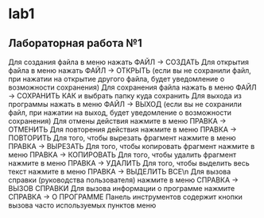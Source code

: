 # lab1
## Лабораторная работа №1
Для создания файла в меню нажать ФАЙЛ -> СОЗДАТЬ
Для открытия файла в меню нажать ФАЙЛ -> ОТКРЫТЬ (если вы не сохранили файл, при нажатии на открытие другого файла, будет уведомление о возможности сохранения)
Для сохранения файла нажать в меню ФАЙЛ -> СОХРАНИТЬ КАК и выбрать папку куда сохранить
Для выхода из программы нажать в меню ФАЙЛ -> ВЫХОД (если вы не сохранили файл, при нажатии на выход, будет уведомление о возможности сохранения)
Для отмены действия нажмите в меню ПРАВКА -> ОТМЕНИТЬ
Для повторения действия нажмите в меню ПРАВКА -> ПОВТОРИТЬ
Для того, чтобы вырезать фрагмент нажмите в меню ПРАВКА -> ВЫРЕЗАТЬ
Для того, чтобы копировать фрагмент нажмите в меню ПРАВКА -> КОПИРОВАТЬ
Для того, чтобы удалить фрагмент нажмите в меню ПРАВКА -> УДАЛИТЬ
Для того, чтобы выделить весь текст нажмите в меню ПРАВКА -> ВЫДЕЛИТЬ ВСЕ\n
Для вызова справки (руководства пользователя) нажмите в меню СПРАВКА -> ВЫЗОВ СПРАВКИ
Для вызова информации о программе нажмите СПРАВКА -> О ПРОГРАММЕ
Панель инструментов содержит кнопки вызова часто используемых пунктов меню
